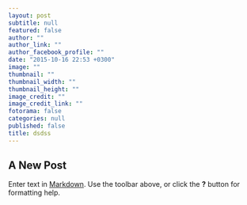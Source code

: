 ```yaml
---
layout: post
subtitle: null
featured: false
author: ""
author_link: ""
author_facebook_profile: ""
date: "2015-10-16 22:53 +0300"
image: ""
thumbnail: ""
thumbnail_width: ""
thumbnail_height: ""
image_credit: ""
image_credit_link: ""
fotorama: false
categories: null
published: false
title: dsdss
---
```


## A New Post

Enter text in [Markdown](http://daringfireball.net/projects/markdown/). Use the toolbar above, or click the **?** button for formatting help.
